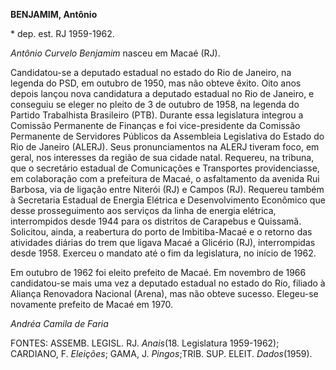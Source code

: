 **BENJAMIM, Antônio**

\* dep. est. RJ 1959-1962.

*Antônio Curvelo Benjamim* nasceu em Macaé (RJ).

Candidatou-se a deputado estadual no estado do Rio de Janeiro, na
legenda do PSD, em outubro de 1950, mas não obteve êxito. Oito anos
depois lançou nova candidatura a deputado estadual no Rio de Janeiro, e
conseguiu se eleger no pleito de 3 de outubro de 1958, na legenda do
Partido Trabalhista Brasileiro (PTB). Durante essa legislatura integrou
a Comissão Permanente de Finanças e foi vice-presidente da Comissão
Permanente de Servidores Públicos da Assembleia Legislativa do Estado do
Rio de Janeiro (ALERJ). Seus pronunciamentos na ALERJ tiveram foco, em
geral, nos interesses da região de sua cidade natal. Requereu, na
tribuna, que o secretário estadual de Comunicações e Transportes
providenciasse, em colaboração com a prefeitura de Macaé, o asfaltamento
da avenida Rui Barbosa, via de ligação entre Niterói (RJ) e Campos (RJ).
Requereu também à Secretaria Estadual de Energia Elétrica e
Desenvolvimento Econômico que desse prosseguimento aos serviços da linha
de energia elétrica, interrompidos desde 1944 para os distritos de
Carapebus e Quissamã. Solicitou, ainda, a reabertura do porto de
Imbitiba-Macaé e o retorno das atividades diárias do trem que ligava
Macaé a Glicério (RJ), interrompidas desde 1958. Exerceu o mandato até o
fim da legislatura, no início de 1962.

Em outubro de 1962 foi eleito prefeito de Macaé. Em novembro de 1966
candidatou-se mais uma vez a deputado estadual no estado do Rio, filiado
à Aliança Renovadora Nacional (Arena), mas não obteve sucesso. Elegeu-se
novamente prefeito de Macaé em 1970.

*Andréa Camila de Faria*

FONTES: ASSEMB. LEGISL. RJ. *Anais*(18. Legislatura 1959-1962);
CARDIANO, F. *Eleições*; GAMA, J. *Pingos*;TRIB. SUP. ELEIT.
*Dados*(1959).
